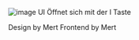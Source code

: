![image](https://github.com/OctaneXYZ/Tablet-Republic-V0.5/assets/85639139/3cdb539f-2251-4121-84db-cbef1f6e45c7)
UI Öffnet sich mit der I Taste

Design by Mert 
Frontend by Mert
